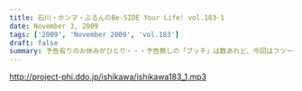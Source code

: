 ```yaml
---
title: 石川・ホンマ・ぶるんのBe-SIDE Your Life! vol.183-1
date: November 3, 2009
tags: ['2009', 'November 2009', 'vol.183']
draft: false
summary: 予告有りのお休みがひとり・・・予告無しの「ブッチ」は数あれど、今回はフツーに病欠が一人でました。お聴きのチミも季節の変わり目には要注意だ！NAMAE
---
```


http://project-phi.ddo.jp/ishikawa/ishikawa183_1.mp3